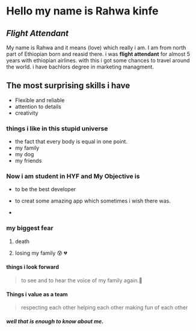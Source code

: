 # Hello my name is Rahwa kinfe

## _Flight Attendant_

My name is Rahwa and it means (love) which really i am. I am from north part of
Ethiopian born and reasid there. i was **flight attendant** for almost 5 years
with ethiopian airlines. with this i got some chances to travel around the
world. i have bachlors degree in marketing managment.

## The most surprising skills i have

- Flexible and reliable
- attention to details
- creativity

### things i like in this stupid universe

- the fact that every body is equal in one point.
- my family
- my dog
- my friends

### Now i am student in HYF and My Objective is

- to be the best developer
- to creat some amazing app which sometimes i wish there was.

-

### my biggest fear

1. death

2. losing my family 😰 💔

#### things i look forward

> to see and to hear the voice of my family again.🤲

#### Things i value as a team

> respecting each other helping each other making fun of each other

##### well that is enough to know about me.

